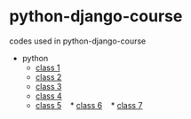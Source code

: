 # python-django-course
codes used in python-django-course

* python
    * [class 1](python/class-1/README.md)
    * [class 2](python/class-2/README.md)
    * [class 3](python/class-3/README.md)
    * [class 4](python/class-4/README.md)
    * [class 5](python/class-5/README.md)
    * [class 6](python/class-6/README.md)
    * [class 7](python/class-7/README.md)
